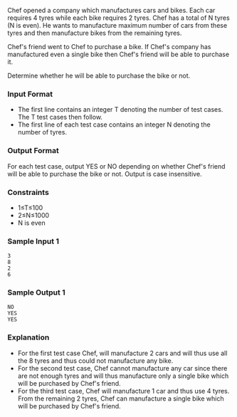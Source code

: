 Chef opened a company which manufactures cars and bikes. Each car requires 4 tyres while each bike requires 2 tyres. Chef has a total of N tyres (N is even). He wants to manufacture maximum number of cars from these tyres and then manufacture bikes from the remaining tyres.

Chef's friend went to Chef to purchase a bike. If Chef's company has manufactured even a single bike then Chef's friend will be able to purchase it.

Determine whether he will be able to purchase the bike or not.

### Input Format
* The first line contains an integer T denoting the number of test cases. The T test cases then follow.
* The first line of each test case contains an integer N denoting the number of tyres.
### Output Format
For each test case, output YES or NO depending on whether Chef's friend will be able to purchase the bike or not. Output is case insensitive.

### Constraints
* 1≤T≤100
* 2≤N≤1000
* N is even
### Sample Input 1 
    3
    8
    2
    6
### Sample Output 1 
    NO
    YES
    YES
    
### Explanation
* For the first test case Chef, will manufacture 2 cars and will thus use all the 8 tyres and thus could not manufacture any bike.
* For the second test case, Chef cannot manufacture any car since there are not enough tyres and will thus manufacture only a single bike which will be purchased by Chef's friend.
* For the third test case, Chef will manufacture 1 car and thus use 4 tyres. From the remaining 2 tyres, Chef can manufacture a single bike which will be purchased by Chef's friend.
